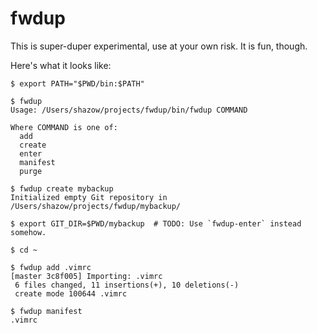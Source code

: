 fwdup
=====

This is super-duper experimental, use at your own risk. It is fun, though.

Here's what it looks like:

```
$ export PATH="$PWD/bin:$PATH"

$ fwdup
Usage: /Users/shazow/projects/fwdup/bin/fwdup COMMAND

Where COMMAND is one of:
  add
  create
  enter
  manifest
  purge

$ fwdup create mybackup
Initialized empty Git repository in /Users/shazow/projects/fwdup/mybackup/

$ export GIT_DIR=$PWD/mybackup  # TODO: Use `fwdup-enter` instead somehow.

$ cd ~

$ fwdup add .vimrc
[master 3c8f005] Importing: .vimrc
 6 files changed, 11 insertions(+), 10 deletions(-)
 create mode 100644 .vimrc

$ fwdup manifest
.vimrc
```
